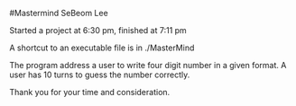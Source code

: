 #Mastermind
SeBeom Lee

Started a project at 6:30 pm, finished at 7:11 pm

A shortcut to an executable file is in ./MasterMind

The program address a user to write four digit number in a given format.
A user has 10 turns to guess the number correctly.

Thank you for your time and consideration.
